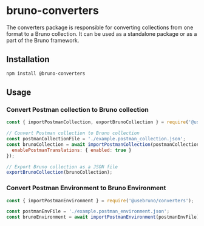 # bruno-converters

The converters package is responsible for converting collections from one format to a Bruno collection.
It can be used as a standalone package or as a part of the Bruno framework.

## Installation

```bash
npm install @bruno-converters
```

## Usage

### Convert Postman collection to Bruno collection

```javascript
const { importPostmanCollection, exportBrunoCollection } = require('@usebruno/converters');

// Convert Postman collection to Bruno collection
const postmanCollectionFile = './example.postman_collection.json';
const brunoCollection = await importPostmanCollection(postmanCollectionFile, {
  enablePostmanTranslations: { enabled: true }
});

// Export Bruno collection as a JSON file
exportBrunoCollection(brunoCollection);
```

### Convert Postman Environment to Bruno Environment

```javascript
const { importPostmanEnvironment } = require('@usebruno/converters');

const postmanEnvFile = './example.postman_environment.json';
const brunoEnvironment = await importPostmanEnvironment(postmanEnvFile);
```
